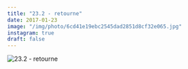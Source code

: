 ```yaml
---
title: "23.2 - retourne"
date: 2017-01-23
image: "/img/photo/6cd41e19ebc2545dad2851d8cf32e065.jpg"
instagram: true
draft: false
---
```


![23.2 - retourne](/img/photo/6cd41e19ebc2545dad2851d8cf32e065.jpg)

